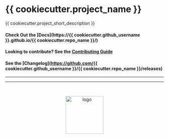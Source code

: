 # {{ cookiecutter.project_name }}

{{ cookiecutter.project_short_description }}

#### Check Out the [Docs](https://{{ cookiecutter.github_username }}.github.io/{{ cookiecutter.repo_name }}/)
#### Looking to contribute? See the [Contributing Guide](docs/source/contributing.md)
#### See the [Changelog](https://github.com/{{ cookiecutter.github_username }}/{{ cookiecutter.repo_name }}/releases)

___________
___________

<br/>

<p align="center"><a href="https://github.com/{{ cookiecutter.github_username }}"><img src="{{ cookiecutter.logo_url }}" width="120" height="120" alt="logo"></p>
